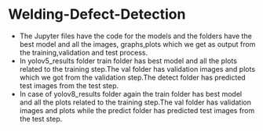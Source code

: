 # Welding-Defect-Detection
* The Jupyter files have the code for the models and the folders have the best model and all the images, graphs,plots which we get as output from the training,validation and test process.
* In yolov5_results folder train folder has best model and all the plots related to the training step.The val folder has validation images and plots which we got from the validation step.The detect folder has predicted test images from the test step.
* In case of yolov8_results folder again the train folder has best model and all the plots related to the training step.The val folder has validation images and plots while the predict folder has predicted test images from the test step.
